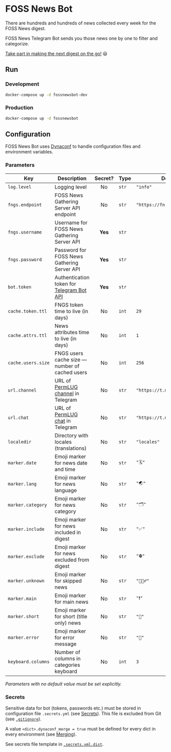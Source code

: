# FOSS News Bot

There are hundreds and hundreds of news collected every week for the FOSS News digest.

FOSS News Telegram Bot sends you those news one by one to filter and categorize.

[Take part in making the next digest on the go!](https://t.me/fossnewsbot "FOSS News Bot") 😃

## Run
### Development
```bash
docker-compose up -d fossnewsbot-dev
```

### Production
```bash
docker-compose up -d fossnewsbot
```

## Configuration
FOSS News Bot uses [Dynaconf](https://www.dynaconf.com/ "Dynaconf")
to handle configuration files and environment variables.

### Parameters
| Key                | Description                                      | Secret? | Type  | Default value                      |
|--------------------|--------------------------------------------------|:-------:|-------|------------------------------------|
| `log.level`        | Logging level                                    | No      | `str` | `"info"`                           |
| `fngs.endpoint`    | FOSS News Gathering Server API endpoint          | No      | `str` | `"https://fn.permlug.org/api/v1/"` |
| `fngs.username`    | Username for FOSS News Gathering Server API      | **Yes** | `str` |                                    |
| `fngs.password`    | Password for FOSS News Gathering Server API      | **Yes** | `str` |                                    |
| `bot.token`        | Authentication token for [Telegram Bot API][bot] | **Yes** | `str` |                                    |
| `cache.token.ttl`  | FNGS token time to live (in days)                | No      | `int` | `29`                               |
| `cache.attrs.ttl`  | News attributes time to live (in days)           | No      | `int` | `1`                                |
| `cache.users.size` | FNGS users cache size — number of cached users   | No      | `int` | `256`                              |
| `url.channel`      | URL of [PermLUG channel][channel] in Telegram    | No      | `str` | `"https://t.me/permlug"`           |
| `url.chat`         | URL of [PermLUG chat][chat] in Telegram          | No      | `str` | `"https://t.me/permlug_chat"`      |
| `localedir`        | Directory with locales (translations)            | No      | `str` | `"locales"`                        |
| `marker.date`      | Emoji marker for news date and time              | No      | `str` | `"🗓"`                              |
| `marker.lang`      | Emoji marker for news language                   | No      | `str` | `"🌏"`                              |
| `marker.category`  | Emoji marker for news category                   | No      | `str` | `"🗂"`                              |
| `marker.include`   | Emoji marker for news included in digest         | No      | `str` | `"✅"`                              |
| `marker.exclude`   | Emoji marker for news excluded from digest       | No      | `str` | `"⛔️"`                             |
| `marker.unknown`   | Emoji marker for skipped news                    | No      | `str` | `"🤷🏻‍♂️"`                            |
| `marker.main`      | Emoji marker for main news                       | No      | `str` | `"❗️"`                              |
| `marker.short`     | Emoji marker for short (title only) news         | No      | `str` | `"📃"`                              |
| `marker.error`     | Emoji marker for error message                   | No      | `str` | `"🤔"`                              |
| `keyboard.columns` | Number of columns in categories keyboard         | No      | `int` | `3`                                |

_Parameters with no default value must be set explicitly._

### Secrets
Sensitive data for bot (tokens, passwords etc.) must be stored in configuration file `.secrets.yml`
(see [Secrets](https://www.dynaconf.com/secrets/ "Secrets — Dynaconf Documentation")).
This file is excluded from Git (see [`.gitignore`](.gitignore)).

A value `<dict>.dynaconf_merge = true` must be defined for every dict in every environment
(see [Merging](https://www.dynaconf.com/merging/ "Merging — Dynaconf Documentation")).

See secrets file template in [`.secrets.yml.dist`](.secrets.yml.dist).

[bot]: https://core.telegram.org/bots/api "Telegram Bot API"
[channel]: https://t.me/permlug "PermLUG channel"
[chat]: https://t.me/permlug_chat "PermLUG chat"
